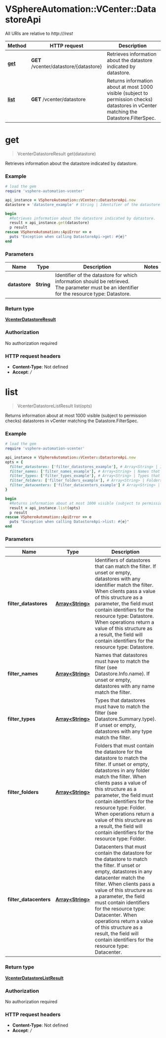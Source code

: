 # VSphereAutomation::VCenter::DatastoreApi

All URIs are relative to *http:///rest*

Method | HTTP request | Description
------------- | ------------- | -------------
[**get**](DatastoreApi.md#get) | **GET** /vcenter/datastore/{datastore} | Retrieves information about the datastore indicated by datastore.
[**list**](DatastoreApi.md#list) | **GET** /vcenter/datastore | Returns information about at most 1000 visible (subject to permission checks) datastores in vCenter matching the Datastore.FilterSpec.


# **get**
> VcenterDatastoreResult get(datastore)

Retrieves information about the datastore indicated by datastore.

### Example
```ruby
# load the gem
require 'vsphere-automation-vcenter'

api_instance = VSphereAutomation::VCenter::DatastoreApi.new
datastore = 'datastore_example' # String | Identifier of the datastore for which information should be retrieved. The parameter must be an identifier for the resource type: Datastore.

begin
  #Retrieves information about the datastore indicated by datastore.
  result = api_instance.get(datastore)
  p result
rescue VSphereAutomation::ApiError => e
  puts "Exception when calling DatastoreApi->get: #{e}"
end
```

### Parameters

Name | Type | Description  | Notes
------------- | ------------- | ------------- | -------------
 **datastore** | **String**| Identifier of the datastore for which information should be retrieved. The parameter must be an identifier for the resource type: Datastore. | 

### Return type

[**VcenterDatastoreResult**](VcenterDatastoreResult.md)

### Authorization

No authorization required

### HTTP request headers

 - **Content-Type**: Not defined
 - **Accept**: */*



# **list**
> VcenterDatastoreListResult list(opts)

Returns information about at most 1000 visible (subject to permission checks) datastores in vCenter matching the Datastore.FilterSpec.

### Example
```ruby
# load the gem
require 'vsphere-automation-vcenter'

api_instance = VSphereAutomation::VCenter::DatastoreApi.new
opts = {
  filter_datastores: ['filter_datastores_example'], # Array<String> | Identifiers of datastores that can match the filter. If unset or empty, datastores with any identifier match the filter. When clients pass a value of this structure as a parameter, the field must contain identifiers for the resource type: Datastore. When operations return a value of this structure as a result, the field will contain identifiers for the resource type: Datastore.
  filter_names: ['filter_names_example'], # Array<String> | Names that datastores must have to match the filter (see Datastore.Info.name). If unset or empty, datastores with any name match the filter.
  filter_types: ['filter_types_example'], # Array<String> | Types that datastores must have to match the filter (see Datastore.Summary.type). If unset or empty, datastores with any type match the filter.
  filter_folders: ['filter_folders_example'], # Array<String> | Folders that must contain the datastore for the datastore to match the filter. If unset or empty, datastores in any folder match the filter. When clients pass a value of this structure as a parameter, the field must contain identifiers for the resource type: Folder. When operations return a value of this structure as a result, the field will contain identifiers for the resource type: Folder.
  filter_datacenters: ['filter_datacenters_example'] # Array<String> | Datacenters that must contain the datastore for the datastore to match the filter. If unset or empty, datastores in any datacenter match the filter. When clients pass a value of this structure as a parameter, the field must contain identifiers for the resource type: Datacenter. When operations return a value of this structure as a result, the field will contain identifiers for the resource type: Datacenter.
}

begin
  #Returns information about at most 1000 visible (subject to permission checks) datastores in vCenter matching the Datastore.FilterSpec.
  result = api_instance.list(opts)
  p result
rescue VSphereAutomation::ApiError => e
  puts "Exception when calling DatastoreApi->list: #{e}"
end
```

### Parameters

Name | Type | Description  | Notes
------------- | ------------- | ------------- | -------------
 **filter_datastores** | [**Array&lt;String&gt;**](String.md)| Identifiers of datastores that can match the filter. If unset or empty, datastores with any identifier match the filter. When clients pass a value of this structure as a parameter, the field must contain identifiers for the resource type: Datastore. When operations return a value of this structure as a result, the field will contain identifiers for the resource type: Datastore. | [optional] 
 **filter_names** | [**Array&lt;String&gt;**](String.md)| Names that datastores must have to match the filter (see Datastore.Info.name). If unset or empty, datastores with any name match the filter. | [optional] 
 **filter_types** | [**Array&lt;String&gt;**](String.md)| Types that datastores must have to match the filter (see Datastore.Summary.type). If unset or empty, datastores with any type match the filter. | [optional] 
 **filter_folders** | [**Array&lt;String&gt;**](String.md)| Folders that must contain the datastore for the datastore to match the filter. If unset or empty, datastores in any folder match the filter. When clients pass a value of this structure as a parameter, the field must contain identifiers for the resource type: Folder. When operations return a value of this structure as a result, the field will contain identifiers for the resource type: Folder. | [optional] 
 **filter_datacenters** | [**Array&lt;String&gt;**](String.md)| Datacenters that must contain the datastore for the datastore to match the filter. If unset or empty, datastores in any datacenter match the filter. When clients pass a value of this structure as a parameter, the field must contain identifiers for the resource type: Datacenter. When operations return a value of this structure as a result, the field will contain identifiers for the resource type: Datacenter. | [optional] 

### Return type

[**VcenterDatastoreListResult**](VcenterDatastoreListResult.md)

### Authorization

No authorization required

### HTTP request headers

 - **Content-Type**: Not defined
 - **Accept**: */*



